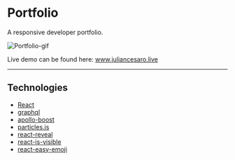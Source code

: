 # Portfolio

A responsive developer portfolio.

![Portfolio-gif](https://user-images.githubusercontent.com/42017431/89861217-93fdc980-dbe8-11ea-9fa8-0753b6424e92.gif)

Live demo can be found here: www.juliancesaro.live

---

## Technologies

- [React](https://reactjs.org/)
- [graphql](https://graphql.org/) 
- [apollo-boost](https://www.apollographql.com/docs/react/get-started/)
- [particles.js](https://github.com/VincentGarreau/particles.js/)
- [react-reveal](https://github.com/rnosov/react-reveal)
- [react-is-visible](https://github.com/lessp/react-is-visible)
- [react-easy-emoji](https://github.com/appfigures/react-easy-emoji)
